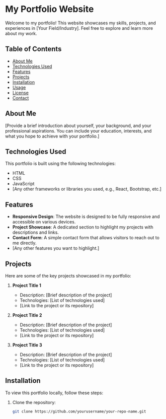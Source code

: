 # My Portfolio Website

Welcome to my portfolio! This website showcases my skills, projects, and experiences in [Your Field/Industry]. Feel free to explore and learn more about my work.

## Table of Contents

- [About Me](#about-me)
- [Technologies Used](#technologies-used)
- [Features](#features)
- [Projects](#projects)
- [Installation](#installation)
- [Usage](#usage)
- [License](#license)
- [Contact](#contact)

## About Me

[Provide a brief introduction about yourself, your background, and your professional aspirations. You can include your education, interests, and what you hope to achieve with your portfolio.]

## Technologies Used

This portfolio is built using the following technologies:

- HTML
- CSS
- JavaScript
- [Any other frameworks or libraries you used, e.g., React, Bootstrap, etc.]

## Features

- **Responsive Design**: The website is designed to be fully responsive and accessible on various devices.
- **Project Showcase**: A dedicated section to highlight my projects with descriptions and links.
- **Contact Form**: A simple contact form that allows visitors to reach out to me directly.
- [Any other features you want to highlight.]

## Projects

Here are some of the key projects showcased in my portfolio:

1. **Project Title 1**
   - Description: [Brief description of the project]
   - Technologies: [List of technologies used]
   - [Link to the project or its repository]

2. **Project Title 2**
   - Description: [Brief description of the project]
   - Technologies: [List of technologies used]
   - [Link to the project or its repository]

3. **Project Title 3**
   - Description: [Brief description of the project]
   - Technologies: [List of technologies used]
   - [Link to the project or its repository]

## Installation

To view this portfolio locally, follow these steps:

1. Clone the repository:
   ```bash
   git clone https://github.com/yourusername/your-repo-name.git
